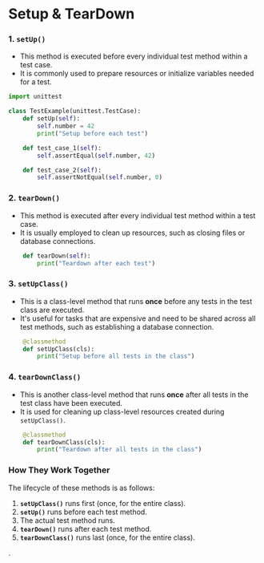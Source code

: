 # Setup & TearDown

### **1. `setUp()`**

* This method is executed before every individual test method within a test case.
* It is commonly used to prepare resources or initialize variables needed for a test.

```python
import unittest

class TestExample(unittest.TestCase):
    def setUp(self):
        self.number = 42
        print("Setup before each test")

    def test_case_1(self):
        self.assertEqual(self.number, 42)

    def test_case_2(self):
        self.assertNotEqual(self.number, 0)
```

### **2. `tearDown()`**

* This method is executed after every individual test method within a test case.
* It is usually employed to clean up resources, such as closing files or database connections.

```python
    def tearDown(self):
        print("Teardown after each test")
```

### **3. `setUpClass()`**

* This is a class-level method that runs **once** before any tests in the test class are executed.
* It's useful for tasks that are expensive and need to be shared across all test methods, such as establishing a database connection.

```python
    @classmethod
    def setUpClass(cls):
        print("Setup before all tests in the class")
```

### **4. `tearDownClass()`**

* This is another class-level method that runs **once** after all tests in the test class have been executed.
* It is used for cleaning up class-level resources created during `setUpClass()`.

```python
    @classmethod
    def tearDownClass(cls):
        print("Teardown after all tests in the class")
```

### **How They Work Together**

The lifecycle of these methods is as follows:

1. **`setUpClass()`** runs first (once, for the entire class).
2. **`setUp()`** runs before each test method.
3. The actual test method runs.
4. **`tearDown()`** runs after each test method.
5. **`tearDownClass()`** runs last (once, for the entire class).

.
